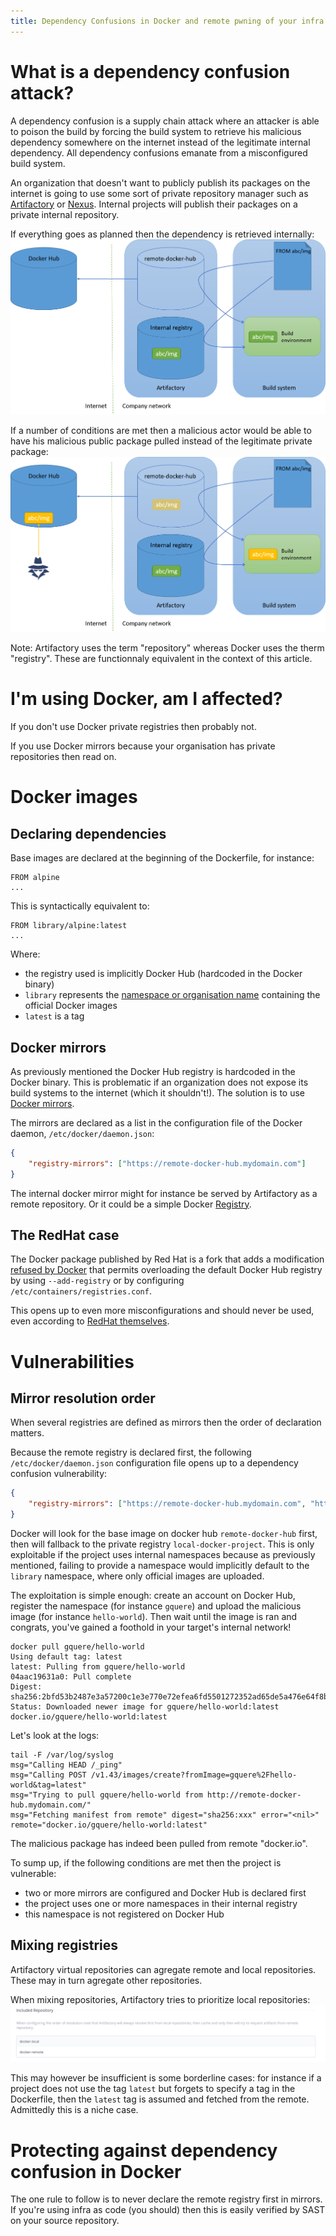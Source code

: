```yaml
---
title: Dependency Confusions in Docker and remote pwning of your infra
---
```


What is a dependency confusion attack?
======================================
A dependency confusion is a supply chain attack where an attacker is able to poison the build by forcing the build system to retrieve his malicious dependency somewhere on the internet instead of the legitimate internal dependency. All dependency confusions emanate from a misconfigured build system.

An organization that doesn't want to publicly publish its packages on the internet is going to use some sort of private repository manager such as [Artifactory](https://jfrog.com/artifactory/) or [Nexus](https://www.sonatype.com/products/sonatype-nexus-repository). Internal projects will publish their packages on a private internal repository.

If everything goes as planned then the dependency is retrieved internally:
![All good](./DependencyConfusion/docker_ok.png)

If a number of conditions are met then a malicious actor would be able to have his malicious public package pulled instead of the legitimate private package:
![All bad](./DependencyConfusion/docker_ko.png)

Note: Artifactory uses the term "repository" whereas Docker uses the therm "registry". These are functionnaly equivalent in the context of this article.

I'm using Docker, am I affected?
================================
If you don't use Docker private registries then probably not.

If you use Docker mirrors because your organisation has private repositories then read on.

Docker images
=============

Declaring dependencies
-----------------------
Base images are declared at the beginning of the Dockerfile, for instance:
```
FROM alpine
...
```

This is syntactically equivalent to:
```
FROM library/alpine:latest
...
```

Where:

* the registry used is implicitly Docker Hub (hardcoded in the Docker binary)
* ```library``` represents the [namespace or organisation name](https://docs.docker.com/faq/admin/general-faqs/#whats-an-organization-name-or-namespace) containing the official Docker images
* ```latest``` is a tag

Docker mirrors
--------------
As previously mentioned the Docker Hub registry is hardcoded in the Docker binary. This is problematic if an organization does not expose its build systems to the internet (which it shouldn't!). The solution is to use [Docker mirrors]( https://docs.docker.com/docker-hub/mirror/).

The mirrors are declared as a list in the configuration file of the Docker daemon, ```/etc/docker/daemon.json```:
```json
{
    "registry-mirrors": ["https://remote-docker-hub.mydomain.com"]
}
```

The internal docker mirror might for instance be served by Artifactory as a remote repository. Or it could be a simple Docker [Registry](https://hub.docker.com/_/registry).

The RedHat case
---------------
The Docker package published by Red Hat is a fork that adds a modification [refused by Docker](https://github.com/moby/moby/issues/33069) that permits overloading the default Docker Hub registry by using ```--add-registry``` or by configuring ```/etc/containers/registries.conf```.

This opens up to even more misconfigurations and should never be used, even according to [RedHat themselves](https://www.redhat.com/en/blog/be-careful-when-pulling-images-short-name).

Vulnerabilities
===============

Mirror resolution order
-----------------------
When several registries are defined as mirrors then the order of declaration matters.

Because the remote registry is declared first, the following ```/etc/docker/daemon.json``` configuration file opens up to a dependency confusion vulnerability:
```json
{
    "registry-mirrors": ["https://remote-docker-hub.mydomain.com", "https://local-docker-project.mydomain.com"]
}
```

Docker will look for the base image on docker hub ```remote-docker-hub``` first, then will fallback to the private registry ```local-docker-project```. This is only exploitable if the project uses internal namespaces because as previously mentioned, failing to provide a namespace would implicitly default to the ```library``` namespace, where only official images are uploaded.

The exploitation is simple enough: create an account on Docker Hub, register the namespace (for instance ```gquere```) and upload the malicious image (for instance ```hello-world```). Then wait until the image is ran and congrats, you've gained a foothold in your target's internal network!

```
docker pull gquere/hello-world
Using default tag: latest
latest: Pulling from gquere/hello-world
04aac19631a0: Pull complete 
Digest: sha256:2bfd53b2487e3a57200c1e3e770e72efea6fd5501272352ad65de5a476e64f8b
Status: Downloaded newer image for gquere/hello-world:latest
docker.io/gquere/hello-world:latest
```

Let's look at the logs:
```
tail -F /var/log/syslog
msg="Calling HEAD /_ping"
msg="Calling POST /v1.43/images/create?fromImage=gquere%2Fhello-world&tag=latest"
msg="Trying to pull gquere/hello-world from http://remote-docker-hub.mydomain.com/"
msg="Fetching manifest from remote" digest="sha256:xxx" error="<nil>" remote="docker.io/gquere/hello-world:latest"
```

The malicious package has indeed been pulled from remote "docker.io".

To sump up, if the following conditions are met then the project is vulnerable:

* two or more mirrors are configured and Docker Hub is declared first
* the project uses one or more namespaces in their internal registry
* this namespace is not registered on Docker Hub

Mixing registries
-----------------
Artifactory virtual repositories can agregate remote and local repositories. These may in turn agregate other repositories.

When mixing repositories, Artifactory tries to prioritize local repositories:
![repos](./DependencyConfusion/artifactory_local_remote.png)

This may however be insufficient is some borderline cases: for instance if a project does not use the tag ```latest``` but forgets to specify a tag in the Dockerfile, then the ```latest``` tag is assumed and fetched from the remote. Admittedly this is a niche case.

Protecting against dependency confusion in Docker
=================================================
The one rule to follow is to never declare the remote registry first in mirrors. If you're using infra as code (you should) then this is easily verified by SAST on your source repository.
